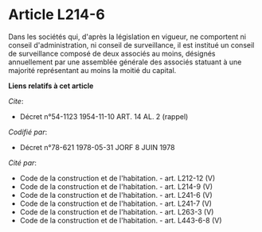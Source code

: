 # Article L214-6

Dans les sociétés qui, d'après la législation en vigueur, ne comportent ni conseil d'administration, ni conseil de
surveillance, il est institué un conseil de surveillance composé de deux associés au moins, désignés annuellement par une
assemblée générale des associés statuant à une majorité représentant au moins la moitié du capital.

**Liens relatifs à cet article**

_Cite_:

  - Décret n°54-1123 1954-11-10 ART. 14 AL. 2 (rappel)

_Codifié par_:

  - Décret n°78-621 1978-05-31 JORF 8 JUIN 1978

_Cité par_:

  - Code de la construction et de l'habitation. - art. L212-12 (V)
  - Code de la construction et de l'habitation. - art. L214-9 (V)
  - Code de la construction et de l'habitation. - art. L241-6 (V)
  - Code de la construction et de l'habitation. - art. L241-7 (V)
  - Code de la construction et de l'habitation. - art. L263-3 (V)
  - Code de la construction et de l'habitation. - art. L443-6-8 (V)
